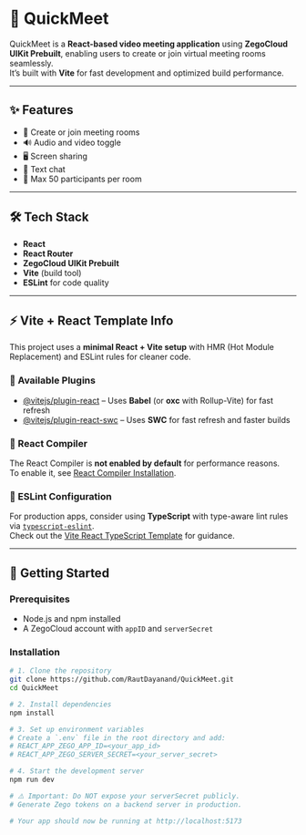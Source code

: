 # 🚀 QuickMeet

QuickMeet is a **React-based video meeting application** using **ZegoCloud UIKit Prebuilt**, enabling users to create or join virtual meeting rooms seamlessly.  
It’s built with **Vite** for fast development and optimized build performance.

---

## ✨ Features

- 🎥 Create or join meeting rooms  
- 🔊 Audio and video toggle  
- 🖥️ Screen sharing  
- 💬 Text chat  
- 👥 Max 50 participants per room  

---

## 🛠 Tech Stack

- **React**  
- **React Router**  
- **ZegoCloud UIKit Prebuilt**  
- **Vite** (build tool)  
- **ESLint** for code quality  

---

## ⚡ Vite + React Template Info

This project uses a **minimal React + Vite setup** with HMR (Hot Module Replacement) and ESLint rules for cleaner code.  

### 🔌 Available Plugins

- [@vitejs/plugin-react](https://github.com/vitejs/vite-plugin-react/blob/main/packages/plugin-react) – Uses **Babel** (or **oxc** with Rollup-Vite) for fast refresh  
- [@vitejs/plugin-react-swc](https://github.com/vitejs/vite-plugin-react-swc) – Uses **SWC** for fast refresh and faster builds  

### 🧩 React Compiler

The React Compiler is **not enabled by default** for performance reasons.  
To enable it, see [React Compiler Installation](https://react.dev/learn/react-compiler/installation).  

### 📝 ESLint Configuration

For production apps, consider using **TypeScript** with type-aware lint rules via [`typescript-eslint`](https://typescript-eslint.io).  
Check out the [Vite React TypeScript Template](https://github.com/vitejs/vite/tree/main/packages/create-vite/template-react-ts) for guidance.

---

## 🚀 Getting Started

### Prerequisites

- Node.js and npm installed  
- A ZegoCloud account with `appID` and `serverSecret`  

### Installation

```bash
# 1. Clone the repository
git clone https://github.com/RautDayanand/QuickMeet.git
cd QuickMeet

# 2. Install dependencies
npm install

# 3. Set up environment variables
# Create a `.env` file in the root directory and add:
# REACT_APP_ZEGO_APP_ID=<your_app_id>
# REACT_APP_ZEGO_SERVER_SECRET=<your_server_secret>

# 4. Start the development server
npm run dev

# ⚠️ Important: Do NOT expose your serverSecret publicly.
# Generate Zego tokens on a backend server in production.

# Your app should now be running at http://localhost:5173
